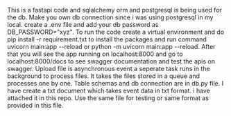 This is a fastapi code and sqlalchemy orm and postgresql is being used for the db.
Make you own db connection since i was using postgresql in my local. create a .env file and add your db password as DB_PASSWORD="xyz".
To run the code create a virtual environment and do pip install -r requirement.txt to install the packages and run command uvicorn main:app --reload or python -m uvicorn main:app --reload.
After that you will see the app running on localhost:8000 and go to localhost:8000/docs to see swagger documentation and test the apis on swagger.
Upload file is asynchronous event a seperate task runs in the background to process files. It takes the files stored in a queue and processes one by one.
Table schemas and db connection are in db.py file.
I have create a txt document which takes event data in txt format. i have attached it in this repo. Use the same file for testing or same format as provided in this file.
